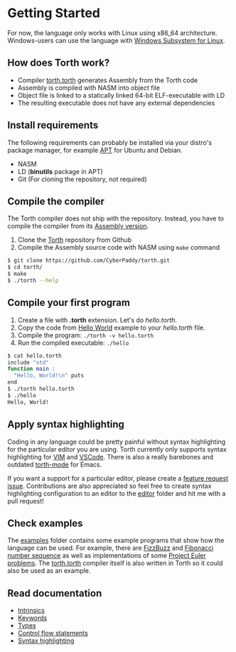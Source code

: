 # Getting Started

For now, the language only works with Linux using x86_64 architecture. Windows-users can use the language with [Windows Subsystem for Linux](https://docs.microsoft.com/en-us/windows/wsl/install).

## How does Torth work?

- Compiler [torth.torth](../torth.torth) generates Assembly from the Torth code
- Assembly is compiled with NASM into object file
- Object file is linked to a statically linked 64-bit ELF-executable with LD
- The resulting executable does not have any external dependencies

## Install requirements

The following requirements can probably be installed via your distro's package manager, for example [APT](https://manpages.ubuntu.com/manpages/xenial/man8/apt.8.html) for Ubuntu and Debian.

- NASM
- LD (**binutils** package in APT)
- Git (For cloning the repository, not required)

## Compile the compiler

The Torth compiler does not ship with the repository. Instead, you have to compile the compiler from its [Assembly version](../bootstrap/torth.asm).

1. Clone the [Torth](https://github.com/CyberPaddy/torth) repository from Github
1. Compile the Assembly source code with NASM using `make` command

```sh
$ git clone https://github.com/CyberPaddy/torth.git
$ cd torth/
$ make
$ ./torth --help
```

## Compile your first program

1. Create a file with **.torth** extension. Let's do _hello.torth_.
1. Copy the code from [Hello World](../examples/hello_world.torth) example to your _hello.torth_ file.
1. Compile the program: `./torth -v hello.torth`
1. Run the compiled executable: `./hello`

```sh
$ cat hello.torth
include "std"
function main :
  "Hello, World!\n" puts
end
$ ./torth hello.torth
$ ./hello
Hello, World!
```

## Apply syntax highlighting

Coding in any language could be pretty painful without syntax highlighting for the particular editor you are using. Torth currently only supports syntax highlighting for [VIM](syntax_highlighting.md#vim) and [VSCode](syntax_highlighting.md#visual-studio-code). There is also a really barebones and outdated [torth-mode](./../editor/emacs/torth-mode.el) for Emacs.

If you want a support for a particular editor, please create a [feature request issue](https://github.com/CyberPaddy/torth/issues/new/choose). Contributions are also appreciated so feel free to create syntax highlighting configuration to an editor to the [editor](../editor/) folder and hit me with a pull request!

## Check examples

The [examples](../examples/) folder contains some example programs that show how the language can be used. For example, there are [FizzBuzz](../examples/fizzbuzz.torth) and [Fibonacci number sequence](../examples/fibonacci.torth) as well as implementations of some [Project Euler problems](../examples/euler/). The [torth.torth](./../torth.torth) compiler itself is also written in Torth so it could also be used as an example.

## Read documentation

- [Intrinsics](intrinsics.md)
- [Keywords](keywords.md)
- [Types](types.md)
- [Control flow statements](control_flow.md)
- [Syntax highlighting](syntax_highlighting.md)

